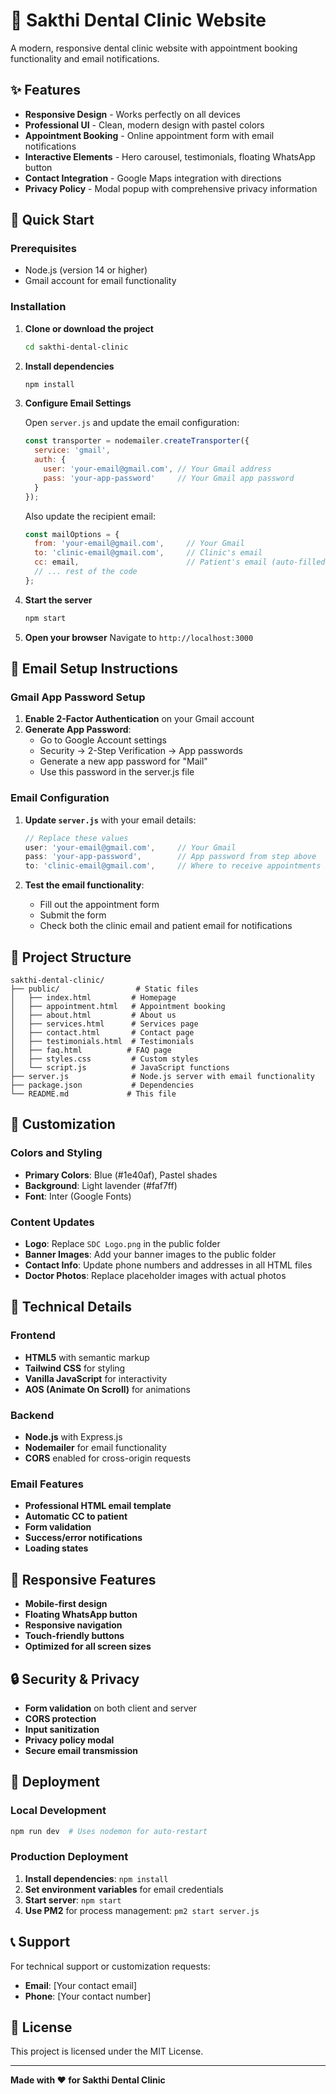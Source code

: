 # 🦷 Sakthi Dental Clinic Website

A modern, responsive dental clinic website with appointment booking functionality and email notifications.

## ✨ Features

- **Responsive Design** - Works perfectly on all devices
- **Professional UI** - Clean, modern design with pastel colors
- **Appointment Booking** - Online appointment form with email notifications
- **Interactive Elements** - Hero carousel, testimonials, floating WhatsApp button
- **Contact Integration** - Google Maps integration with directions
- **Privacy Policy** - Modal popup with comprehensive privacy information

## 🚀 Quick Start

### Prerequisites
- Node.js (version 14 or higher)
- Gmail account for email functionality

### Installation

1. **Clone or download the project**
   ```bash
   cd sakthi-dental-clinic
   ```

2. **Install dependencies**
   ```bash
   npm install
   ```

3. **Configure Email Settings**
   
   Open `server.js` and update the email configuration:
   ```javascript
   const transporter = nodemailer.createTransporter({
     service: 'gmail',
     auth: {
       user: 'your-email@gmail.com', // Your Gmail address
       pass: 'your-app-password'     // Your Gmail app password
     }
   });
   ```

   Also update the recipient email:
   ```javascript
   const mailOptions = {
     from: 'your-email@gmail.com',     // Your Gmail
     to: 'clinic-email@gmail.com',     // Clinic's email
     cc: email,                        // Patient's email (auto-filled)
     // ... rest of the code
   };
   ```

4. **Start the server**
   ```bash
   npm start
   ```

5. **Open your browser**
   Navigate to `http://localhost:3000`

## 📧 Email Setup Instructions

### Gmail App Password Setup

1. **Enable 2-Factor Authentication** on your Gmail account
2. **Generate App Password**:
   - Go to Google Account settings
   - Security → 2-Step Verification → App passwords
   - Generate a new app password for "Mail"
   - Use this password in the server.js file

### Email Configuration

1. **Update `server.js`** with your email details:
   ```javascript
   // Replace these values
   user: 'your-email@gmail.com',     // Your Gmail
   pass: 'your-app-password',        // App password from step above
   to: 'clinic-email@gmail.com',     // Where to receive appointments
   ```

2. **Test the email functionality**:
   - Fill out the appointment form
   - Submit the form
   - Check both the clinic email and patient email for notifications

## 📁 Project Structure

```
sakthi-dental-clinic/
├── public/                 # Static files
│   ├── index.html         # Homepage
│   ├── appointment.html   # Appointment booking
│   ├── about.html         # About us
│   ├── services.html      # Services page
│   ├── contact.html       # Contact page
│   ├── testimonials.html  # Testimonials
│   ├── faq.html          # FAQ page
│   ├── styles.css         # Custom styles
│   └── script.js          # JavaScript functions
├── server.js              # Node.js server with email functionality
├── package.json           # Dependencies
└── README.md             # This file
```

## 🎨 Customization

### Colors and Styling
- **Primary Colors**: Blue (#1e40af), Pastel shades
- **Background**: Light lavender (#faf7ff)
- **Font**: Inter (Google Fonts)

### Content Updates
- **Logo**: Replace `SDC Logo.png` in the public folder
- **Banner Images**: Add your banner images to the public folder
- **Contact Info**: Update phone numbers and addresses in all HTML files
- **Doctor Photos**: Replace placeholder images with actual photos

## 🔧 Technical Details

### Frontend
- **HTML5** with semantic markup
- **Tailwind CSS** for styling
- **Vanilla JavaScript** for interactivity
- **AOS (Animate On Scroll)** for animations

### Backend
- **Node.js** with Express.js
- **Nodemailer** for email functionality
- **CORS** enabled for cross-origin requests

### Email Features
- **Professional HTML email template**
- **Automatic CC to patient**
- **Form validation**
- **Success/error notifications**
- **Loading states**

## 📱 Responsive Features

- **Mobile-first design**
- **Floating WhatsApp button**
- **Responsive navigation**
- **Touch-friendly buttons**
- **Optimized for all screen sizes**

## 🔒 Security & Privacy

- **Form validation** on both client and server
- **CORS protection**
- **Input sanitization**
- **Privacy policy modal**
- **Secure email transmission**

## 🚀 Deployment

### Local Development
```bash
npm run dev  # Uses nodemon for auto-restart
```

### Production Deployment
1. **Install dependencies**: `npm install`
2. **Set environment variables** for email credentials
3. **Start server**: `npm start`
4. **Use PM2** for process management: `pm2 start server.js`

## 📞 Support

For technical support or customization requests:
- **Email**: [Your contact email]
- **Phone**: [Your contact number]

## 📄 License

This project is licensed under the MIT License.

---

**Made with ❤️ for Sakthi Dental Clinic** 